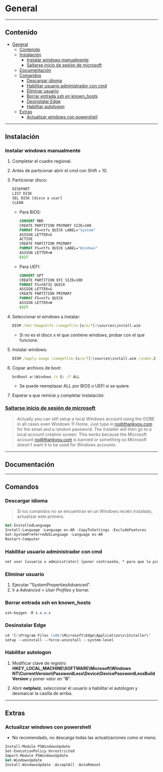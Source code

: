 # General

---

## Contenido

- [General](#general)
  - [Contenido](#contenido)
  - [Instalación](#instalación)
    - [Instalar windows manualmente](#instalar-windows-manualmente)
    - [Saltarse inicio de sesión de microsoft](#saltarse-inicio-de-sesión-de-microsoft)
  - [Documentación](#documentación)
  - [Comandos](#comandos)
    - [Descargar idioma](#descargar-idioma)
    - [Habilitar usuario administrador con cmd](#habilitar-usuario-administrador-con-cmd)
    - [Eliminar usuario](#eliminar-usuario)
    - [Borrar entrada ssh en known\_hosts](#borrar-entrada-ssh-en-known_hosts)
    - [Desinstalar Edge](#desinstalar-edge)
    - [Habilitar autologon](#habilitar-autologon)
  - [Extras](#extras)
    - [Actualizar windows con powershell](#actualizar-windows-con-powershell)

---

## Instalación

### Instalar windows manualmente

1. Completar el cuadro regional.

2. Antes de particionar abrir el cmd con Shift + 10.

3. Particionar disco:

    ```cmd
    DISKPART
    LIST DISK
    SEL DISK [disco a usar]
    CLEAN
    ```

   - Para BIOS:

      ```cmd
      CONVERT MBR
      CREATE PARTITION PRIMARY SIZE=100
      FORMAT FS=ntfs QUICK LABEL="System"
      ASSIGN LETTER=G
      ACTIVE
      CREATE PARTITION PRIMARY
      FORMAT FS=ntfs QUICK LABEL="Windows"
      ASSIGN LETTER=W
      EXIT
      ```

   - Para UEFI:

      ```cmd
      CONVERT GPT
      CREATE PARTITION EFI SIZE=100
      FORMAT FS=FAT32 QUICK
      ASSIGN LETTER=G
      CREATE PARTITION PRIMARY
      FORMAT FS=ntfs QUICK
      ASSIGN LETTER=W
      EXIT
      ```

4. Seleccionar el windows a instalar:

    ```cmd
    DISM /Get-ImageInfo /imagefile:[x/e/f]:\sources\install.wim
    ```

   - Si no es el disco x el que contiene windows, probar con el que funcione.

5. Instalar windows:

    ```cmd
    DISM /apply-image /imagefile:[x/e/f]:\sources\install.wim /index:2 /applydir:w:
    ```

6. Copiar archivos de boot:

    ```cmd
    bcdboot w:\Windows /s G: /f ALL
    ```

    - Se puede reemplazar ALL por BIOS o UEFI si se quiere.

7. Esperar a que reinicie y completar instalación.

### [Saltarse inicio de sesión de microsoft](https://christitus.com/install-windows-the-arch-linux-way/)

> Actually you can still setup a local Windows account using the OOBE in all cases even Windows 11 Home. Just type in <no@thankyou.com> for the email and a random password. The installer will then go to a local account creation screen. This works because the Microsoft account <no@thankyou.com> is banned or something so Microsoft doesn't want it to be used for Windows accounts.

---

## Documentación

---

## Comandos

### Descargar idioma

> Si los comandos no se encuentran en un Windows recién instalado, actualizar este primero.

```ps
Get-InstalledLanguage
Install-Language -Language es-AR -CopyToSettings -ExcludeFeatures
Set-SystemPreferredUILanguage -Language es-AR
Restart-Computer
```

### Habilitar usuario administrador con cmd

```ps
net user [usuario o administrator] [poner contraseña, * para que la pida o no poner nada] /active:[yes o no] /expires:[DD/MM/YYYY o never]
```

### Eliminar usuario

1. Ejecutar "SystemPropertiesAdvanced".
2. Ir a *Advanced* > *User Profiles* y borrar.

### Borrar entrada ssh en known_hosts

```powershell
ssh-keygen -R x.x.x.x
```

### Desinstalar Edge

```ps
cd 'C:\Program Files (x86)\Microsoft\Edge\Application\x\Installer\'
setup --uninstall --force-uninstall --system-level
```

### Habilitar autologon

1. Modificar clave de registro **HKEY_LOCAL_MACHINE\SOFTWARE\Microsoft\Windows NT\CurrentVersion\PasswordLess\Device\DevicePasswordLessBuildVersion** y poner valor en "**0**".

2. Abrir **netplwiz**, seleccionar el usuario a habilitar el autologon y desmarcar la casilla de arriba.

---

## Extras

### Actualizar windows con powershell

- No recomendado, no descarga todas las actualizaciones como el menú.

```ps
Install-Module PSWindowsUpdate
Set-ExecutionPolicy Unrestricted
Import-Module PSWindowsUpdate
Get-WindowsUpdate
Install-WindowsUpdate -AcceptAll -AutoReboot
```
